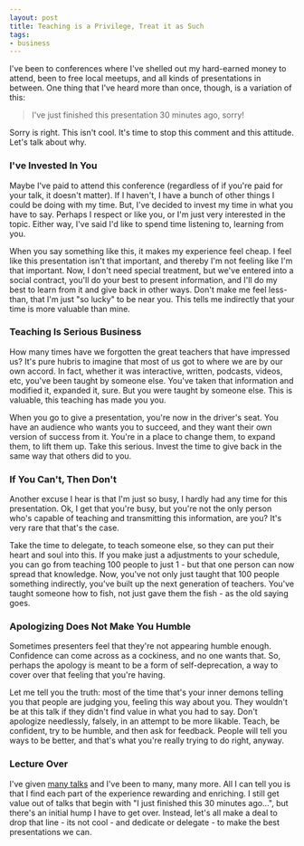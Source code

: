 ```yaml
---
layout: post
title: Teaching is a Privilege, Treat it as Such
tags:
- business
---
```

I've been to conferences where I've shelled out my hard-earned money to attend, been to free local meetups, and all kinds of presentations in between.  One thing that I've heard more than once, though, is a variation of this:

> I've just finished this presentation 30 minutes ago, sorry!

Sorry is right.  This isn't cool. It's time to stop this comment and this attitude. Let's talk about why.

### I've Invested In You

Maybe I've paid to attend this conference (regardless of if you're paid for your talk, it doesn't matter). If I haven't, I have a bunch of other things I could be doing with my time. But, I've decided to invest my time in what you have to say. Perhaps I respect or like you, or I'm just very interested in the topic.  Either way, I've said I'd like to spend time listening to, learning from you.  

When you say something like this, it makes my experience feel cheap.  I feel like this presentation isn't that important, and thereby I'm not feeling like I'm that important.  Now, I don't need special treatment, but we've entered into a social contract, you'll do your best to present information, and I'll do my best to learn from it and give back in other ways.  Don't make me feel less-than, that I'm just "so lucky" to be near you.  This tells me indirectly that your time is more valuable than mine.

### Teaching Is Serious Business

How many times have we forgotten the great teachers that have impressed us?  It's pure hubris to imagine that most of us got to where we are by our own accord. In fact, whether it was interactive, written, podcasts, videos, etc, you've been taught by someone else. You've taken that information and modified it, expanded it, sure.  But you were taught by someone else. This is valuable, this teaching has made you you.

When you go to give a presentation, you're now in the driver's seat. You have an audience who wants you to succeed, and they want their own version of success from it. You're in a place to change them, to expand them, to lift them up.  Take this serious.  Invest the time to give back in the same way that others did to you.

### If You Can't, Then Don't

Another excuse I hear is that I'm just so busy, I hardly had any time for this presentation.  Ok, I get that you're busy, but you're not the only person who's capable of teaching and transmitting this information, are you? It's very rare that that's the case.  

Take the time to delegate, to teach someone else, so they can put their heart and soul into this.  If you make just a adjustments to your schedule, you can go from teaching 100 people to just 1 - but that one person can now spread that knowledge.  Now, you've not only just taught that 100 people something indirectly, you've built up the next generation of teachers. You've taught someone how to fish, not just gave them the fish - as the old saying goes.

### Apologizing Does Not Make You Humble

Sometimes presenters feel that they're not appearing humble enough. Confidence can come across as a cockiness, and no one wants that. So, perhaps the apology is meant to be a form of self-deprecation, a way to cover over that feeling that you're having.  

Let me tell you the truth: most of the time that's your inner demons telling you that people are judging you, feeling this way about you.  They wouldn't be at this talk if they didn't find value in what you had to say.  Don't apologize needlessly, falsely, in an attempt to be more likable.  Teach, be confident, try to be humble, and then ask for feedback. People will tell you ways to be better, and that's what you're really trying to do right, anyway.

### Lecture Over

I've given [many talks](/cv) and I've been to many, many more.  All I can tell you is that I find each part of the experience rewarding and enriching. I still get value out of talks that begin with "I just finished this 30 minutes ago...", but there's an initial hump I have to get over.  Instead, let's all make a deal to drop that line - its not cool - and dedicate or delegate - to make the best presentations we can.
